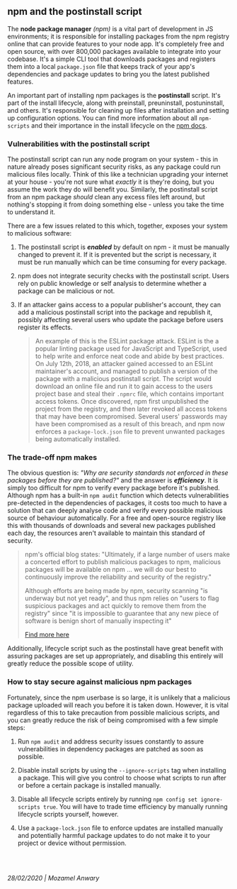 ## npm and the postinstall script

The **node package manager** *(npm)* is a vital part of development in JS environments; it is responsible for installing packages from the npm registry online that can provide features to your node app. It's completely free and open source, with over 800,000 packages available to integrate into your codebase. It's a simple CLI tool that downloads packages and registers them into a local `package.json` file that keeps track of your app's dependencies and package updates to bring you the latest published features. 

An important part of installing npm packages is the **postinstall** script. It's part of the install lifecycle, along with preinstall, preuninstall, postuninstall, and others. It's responsible for cleaning up files after installation and setting up configuration options. You can find more information about all `npm-scripts` and their importance in the install lifecycle on the [npm docs](https://docs.npmjs.com/misc/scripts). 

### Vulnerabilities with the postinstall script

The postinstall script can run any node program on your system - this in nature already poses significant security risks, as any package could run malicious files locally. Think of this like a technician upgrading your internet at your house - you're not sure what *exactly* it is they're doing, but you assume the work they do will benefit you. Similarly, the postinstall script from an npm package *should* clean any excess files left around, but nothing's stopping it from doing something else - unless you take the time to understand it.

There are a few issues related to this which, together, exposes your system to malicious software:

1. The postinstall script is ***enabled*** by default on npm - it must be manually changed to prevent it. If it is prevented but the script is necessary, it must be run manually which can be time consuming for every package.

2. npm does not integrate security checks with the postinstall script. Users rely on public knowledge or self analysis to determine whether a package can be malicious or not.

3. If an attacker gains access to a popular publisher's account, they can add a malicious postinstall script into the package and republish it, possibly affecting several users who update the package before users register its effects.

   > An example of this is the ESLint package attack. ESLint is the a popular linting package used for JavaScript and TypeScript, used to help write and enforce neat code and abide by best practices. On July 12th, 2018, an attacker gained accessed to an ESLint maintainer's account, and managed to publish a version of the package with a malicious postinstall script. The script would download an online file and run it to gain access to the users project base and steal their `.npmrc` file, which contains important access tokens. Once discovered, npm first unpublished the project from the registry, and then later revoked all access tokens that may have been compromised. Several users' passwords may have been compromised as a result of this breach, and npm now enforces a `package-lock.json` file to prevent unwanted packages being automatically installed.

### The trade-off npm makes

The obvious question is: *"Why are security standards not enforced in these packages before they are published?"* and the answer is ***efficiency***. It is simply too difficult for npm to verify every package before it's published. Although npm has a built-in `npm audit` function which detects vulnerabilities pre-detected in the dependencies of packages, it costs too much to have a solution that can deeply analyse code and verify every possible malicious source of behaviour automatically. For a free and open-source registry like this with thousands of downloads and several new packages published each day, the resources aren't available to maintain this standard of security. 

> npm's official blog states: "Ultimately, if a large number of users make a concerted effort to publish malicious packages to npm, malicious packages will be available on npm ... we will do our best to continuously improve the reliability and security of the registry." 
>
> Although efforts are being made by npm, security scanning "is underway but not yet ready", and thus npm relies on "users to flag suspicious packages and act quickly to remove them from the registry" since "it is impossible to guarantee that any new piece of software is benign short of manually inspecting it"
>
> [Find more here](https://blog.npmjs.org/post/141702881055/package-install-scripts-vulnerability)

Additionally, lifecycle script such as the postinstall have great benefit with assuring packages are set up appropriately, and disabling this entirely will greatly reduce the possible scope of utility.

### How to stay secure against malicious npm packages

Fortunately, since the npm userbase is so large, it is unlikely that a malicious package uploaded will reach you before it is taken down. However, it is vital regardless of this to take precaution from possible malicious scripts, and you can greatly reduce the risk of being compromised with a few simple steps:

1. Run `npm audit` and address security issues constantly to assure vulnerabilities in dependency packages are patched as soon as possible.

2. Disable install scripts by using the `--ignore-scripts` tag when installing a package. This will give you control to choose what scripts to run after or before a certain package is installed manually.

3. Disable all lifecycle scripts entirely by running `npm config set ignore-scripts true`. You will have to trade time efficiency by manually running lifecycle scripts yourself, however.

4. Use a `package-lock.json` file to enforce updates are installed manually and potentially harmful package updates to do not make it to your project or device without permission.

&nbsp;  
&nbsp;  

*28/02/2020 | Mozamel Anwary*
